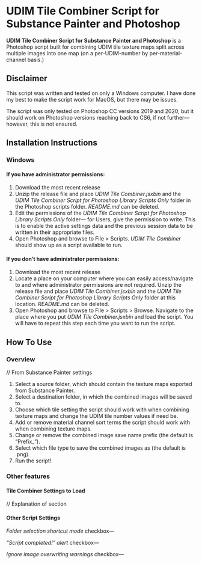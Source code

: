# UDIM Tile Combiner Script for Substance Painter and Photoshop

**UDIM Tile Combiner Script for Substance Painter and Photoshop** is a Photoshop script built for combining UDIM tile texture maps split across multiple images into one map (on a per-UDIM-number by per-material-channel basis.)

## Disclaimer

This script was written and tested on only a Windows computer. I have done my best to make the script work for MacOS, but there may be issues.

The script was only tested on Photoshop CC versions 2019 and 2020, but it should work on Photoshop versions reaching back to CS6, if not further— however, this is not ensured.

## Installation Instructions

### Windows

#### If you have administrator permissions:
1. Download the most recent release
2. Unzip the release file and place *UDIM Tile Combiner.jsxbin* and the *UDIM Tile Combiner Script for Photoshop Library Scripts Only* folder in the Photoshop scripts folder. *README.md* can be deleted.
3. Edit the permissions of the *UDIM Tile Combiner Script for Photoshop Library Scripts Only* folder— for Users, give the permission to write. This is to enable the active settings data and the previous session data to be written in their appropriate files.  
4. Open Photoshop and browse to File > Scripts. *UDIM Tile Combiner* should show up as a script available to run.

#### If you don’t have administrator permissions:
1. Download the most recent release
2. Locate a place on your computer where you can easily access/navigate to and where administrator permissions are not required. Unzip the release file and place *UDIM Tile Combiner.jsxbin* and the *UDIM Tile Combiner Script for Photoshop Library Scripts Only* folder at this location. *README.md* can be deleted.
4. Open Photoshop and browse to File > Scripts > Browse. Navigate to the place where you put *UDIM Tile Combiner.jsxbin* and load the script. You will have to repeat this step each time you want to run the script.

## How To Use

### Overview

// From Substance Painter settings

1. Select a source folder, which should contain the texture maps exported from Substance Painter. 
2. Select a destination folder, in which the combined images will be saved to.
3. Choose which tile setting the script should work with when combining texture maps and change the UDIM tile number values if need be. 
4. Add or remove material channel sort terms the script should work with when combining texture maps. 
5. Change or remove the combined image save name prefix (the default is “Prefix_”).
6. Select which file type to save the combined images as (the default is .png).
7. Run the script!

### Other features

#### Tile Combiner Settings to Load

// Explanation of section

#### Other Script Settings

*Folder selection shortcut mode* checkbox—

*“Script completed!” alert* checkbox—

*Ignore image overwriting warnings* checkbox—
